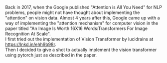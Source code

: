 Back in 2017, when the Google published "Attention is All You Need" for NLP problems, people might not have thought about implementing the "attention" on vision data. Almost 4 years after this, Google came up with a way of implementing the "attention mechanism" for computer vision in the paper titled "An Image Is Worth 16X16 Words:Transformers For Image Recognition At Scale".
<br>
I first tried out the implementation of Vision Transformer by lucidrains at https://lnkd.in/ehh9b98r.
<br>
Then I decided to give a shot to actually implement the vision transformer using pytorch just as described in the paper.
